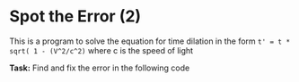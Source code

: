 # Spot the Error (2)

This is a program to solve the equation for time dilation in the form
`t' = t * sqrt( 1 - (V^2/c^2)`
where c is the speed of light

**Task:** Find and fix the error in the following code
